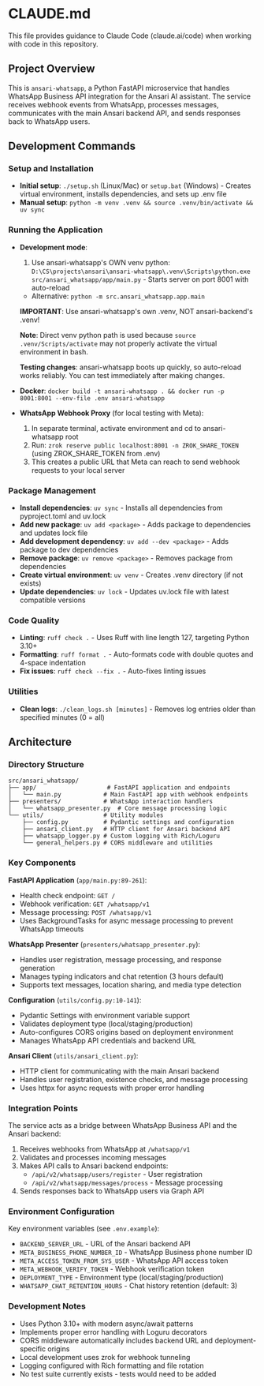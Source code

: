 # CLAUDE.md

This file provides guidance to Claude Code (claude.ai/code) when working with code in this repository.

## Project Overview

This is `ansari-whatsapp`, a Python FastAPI microservice that handles WhatsApp Business API integration for the Ansari AI assistant. The service receives webhook events from WhatsApp, processes messages, communicates with the main Ansari backend API, and sends responses back to WhatsApp users.

## Development Commands

### Setup and Installation
- **Initial setup**: `./setup.sh` (Linux/Mac) or `setup.bat` (Windows) - Creates virtual environment, installs dependencies, and sets up .env file
- **Manual setup**: `python -m venv .venv && source .venv/bin/activate && uv sync`

### Running the Application
- **Development mode**:
  1. Use ansari-whatsapp's OWN venv python: `D:\CS\projects\ansari\ansari-whatsapp\.venv\Scripts\python.exe src/ansari_whatsapp/app/main.py` - Starts server on port 8001 with auto-reload
  - Alternative: `python -m src.ansari_whatsapp.app.main`

  **IMPORTANT**: Use ansari-whatsapp's own .venv, NOT ansari-backend's .venv!

  **Note**: Direct venv python path is used because `source .venv/Scripts/activate` may not properly activate the virtual environment in bash.

  **Testing changes**: ansari-whatsapp boots up quickly, so auto-reload works reliably. You can test immediately after making changes.
- **Docker**: `docker build -t ansari-whatsapp . && docker run -p 8001:8001 --env-file .env ansari-whatsapp`
- **WhatsApp Webhook Proxy** (for local testing with Meta):
  1. In separate terminal, activate environment and cd to ansari-whatsapp root
  2. Run: `zrok reserve public localhost:8001 -n ZROK_SHARE_TOKEN` (using ZROK_SHARE_TOKEN from .env)
  3. This creates a public URL that Meta can reach to send webhook requests to your local server

### Package Management
- **Install dependencies**: `uv sync` - Installs all dependencies from pyproject.toml and uv.lock
- **Add new package**: `uv add <package>` - Adds package to dependencies and updates lock file
- **Add development dependency**: `uv add --dev <package>` - Adds package to dev dependencies
- **Remove package**: `uv remove <package>` - Removes package from dependencies
- **Create virtual environment**: `uv venv` - Creates .venv directory (if not exists)
- **Update dependencies**: `uv lock` - Updates uv.lock file with latest compatible versions

### Code Quality
- **Linting**: `ruff check .` - Uses Ruff with line length 127, targeting Python 3.10+
- **Formatting**: `ruff format .` - Auto-formats code with double quotes and 4-space indentation
- **Fix issues**: `ruff check --fix .` - Auto-fixes linting issues

### Utilities
- **Clean logs**: `./clean_logs.sh [minutes]` - Removes log entries older than specified minutes (0 = all)

## Architecture

### Directory Structure
```
src/ansari_whatsapp/
├── app/                    # FastAPI application and endpoints
│   └── main.py            # Main FastAPI app with webhook endpoints
├── presenters/            # WhatsApp interaction handlers
│   └── whatsapp_presenter.py  # Core message processing logic
└── utils/                 # Utility modules
    ├── config.py          # Pydantic settings and configuration
    ├── ansari_client.py   # HTTP client for Ansari backend API
    ├── whatsapp_logger.py # Custom logging with Rich/Loguru
    └── general_helpers.py # CORS middleware and utilities
```

### Key Components

**FastAPI Application** (`app/main.py:89-261`):
- Health check endpoint: `GET /`
- Webhook verification: `GET /whatsapp/v1`
- Message processing: `POST /whatsapp/v1`
- Uses BackgroundTasks for async message processing to prevent WhatsApp timeouts

**WhatsApp Presenter** (`presenters/whatsapp_presenter.py`):
- Handles user registration, message processing, and response generation
- Manages typing indicators and chat retention (3 hours default)
- Supports text messages, location sharing, and media type detection

**Configuration** (`utils/config.py:10-141`):
- Pydantic Settings with environment variable support
- Validates deployment type (local/staging/production)
- Auto-configures CORS origins based on deployment environment
- Manages WhatsApp API credentials and backend URL

**Ansari Client** (`utils/ansari_client.py`):
- HTTP client for communicating with the main Ansari backend
- Handles user registration, existence checks, and message processing
- Uses httpx for async requests with proper error handling

### Integration Points

The service acts as a bridge between WhatsApp Business API and the Ansari backend:
1. Receives webhooks from WhatsApp at `/whatsapp/v1`
2. Validates and processes incoming messages
3. Makes API calls to Ansari backend endpoints:
   - `/api/v2/whatsapp/users/register` - User registration
   - `/api/v2/whatsapp/messages/process` - Message processing
4. Sends responses back to WhatsApp users via Graph API

### Environment Configuration

Key environment variables (see `.env.example`):
- `BACKEND_SERVER_URL` - URL of the Ansari backend API
- `META_BUSINESS_PHONE_NUMBER_ID` - WhatsApp Business phone number ID
- `META_ACCESS_TOKEN_FROM_SYS_USER` - WhatsApp API access token
- `META_WEBHOOK_VERIFY_TOKEN` - Webhook verification token
- `DEPLOYMENT_TYPE` - Environment type (local/staging/production)
- `WHATSAPP_CHAT_RETENTION_HOURS` - Chat history retention (default: 3)

### Development Notes

- Uses Python 3.10+ with modern async/await patterns
- Implements proper error handling with Loguru decorators
- CORS middleware automatically includes backend URL and deployment-specific origins
- Local development uses zrok for webhook tunneling
- Logging configured with Rich formatting and file rotation
- No test suite currently exists - tests would need to be added